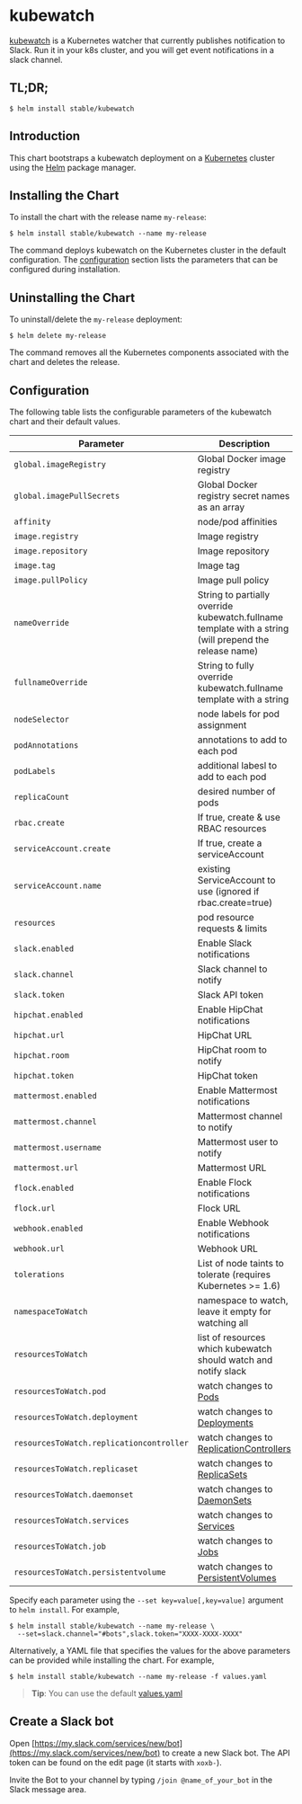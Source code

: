 # kubewatch

[kubewatch](https://github.com/bitnami-labs/kubewatch) is a Kubernetes watcher that currently publishes notification to Slack. Run it in your k8s cluster, and you will get event notifications in a slack channel.


## TL;DR;

```console
$ helm install stable/kubewatch
```

## Introduction

This chart bootstraps a kubewatch deployment on a [Kubernetes](http://kubernetes.io) cluster using the [Helm](https://helm.sh) package manager.

## Installing the Chart

To install the chart with the release name `my-release`:

```console
$ helm install stable/kubewatch --name my-release
```

The command deploys kubewatch on the Kubernetes cluster in the default configuration. The [configuration](#configuration) section lists the parameters that can be configured during installation.

## Uninstalling the Chart

To uninstall/delete the `my-release` deployment:

```console
$ helm delete my-release
```

The command removes all the Kubernetes components associated with the chart and deletes the release.

## Configuration

The following table lists the configurable parameters of the kubewatch chart and their default values.

|               Parameter                  |        Description                                                                                         |              Default              |
| ---------------------------------------- | ---------------------------------------------------------------------------------------------------------- | --------------------------------- |
| `global.imageRegistry`                   | Global Docker image registry                                                                               | `nil`                             |
| `global.imagePullSecrets`                | Global Docker registry secret names as an array                                                            | `[]` (does not add image pull secrets to deployed pods) |
| `affinity`                               | node/pod affinities                                                                                        | None                              |
| `image.registry`                         | Image registry                                                                                             | `docker.io`                       |
| `image.repository`                       | Image repository                                                                                           | `bitnami/kubewatch`               |
| `image.tag`                              | Image tag                                                                                                  | `{VERSION}`                       |
| `image.pullPolicy`                       | Image pull policy                                                                                          | `Always`                          |
| `nameOverride`                           | String to partially override kubewatch.fullname template with a string (will prepend the release name)     | `nil`                             |
| `fullnameOverride`                       | String to fully override kubewatch.fullname template with a string                                         | `nil`                             |
| `nodeSelector`                           | node labels for pod assignment                                                                             | `{}`                              |
| `podAnnotations`                         | annotations to add to each pod                                                                             | `{}`                              |
| `podLabels`                              | additional labesl to add to each pod                                                                       | `{}`                              |
| `replicaCount`                           | desired number of pods                                                                                     | `1`                               |
| `rbac.create`                            | If true, create & use RBAC resources                                                                       | `true`                            |
| `serviceAccount.create`                  | If true, create a serviceAccount                                                                           | `true`                            |
| `serviceAccount.name`                    | existing ServiceAccount to use (ignored if rbac.create=true)                                               | ``                                |
| `resources`                              | pod resource requests & limits                                                                             | `{}`                              |
| `slack.enabled`                          | Enable Slack notifications                                                                                 | `true`                            |
| `slack.channel`                          | Slack channel to notify                                                                                    | `""`                              |
| `slack.token`                            | Slack API token                                                                                            | `""`                              |
| `hipchat.enabled`                        | Enable HipChat notifications                                                                               | `false`                           |
| `hipchat.url`                            | HipChat URL                                                                                                | `""`                              |
| `hipchat.room`                           | HipChat room to notify                                                                                     | `""`                              |
| `hipchat.token`                          | HipChat token                                                                                              | `""`                              |
| `mattermost.enabled`                     | Enable Mattermost notifications                                                                            | `false`                           |
| `mattermost.channel`                     | Mattermost channel to notify                                                                               | `""`                              |
| `mattermost.username`                    | Mattermost user to notify                                                                                  | `""`                              |
| `mattermost.url`                         | Mattermost URL                                                                                             | `""`                              |
| `flock.enabled`                          | Enable Flock notifications                                                                                 | `false`                           |
| `flock.url`                              | Flock URL                                                                                                  | `""`                              |
| `webhook.enabled`                        | Enable Webhook notifications                                                                               | `false`                           |
| `webhook.url`                            | Webhook URL                                                                                                | `""`                              |
| `tolerations`                            | List of node taints to tolerate (requires Kubernetes >= 1.6)                                               | `[]`                              |
| `namespaceToWatch`                       | namespace to watch, leave it empty for watching all                                                        | `""`                              |
| `resourcesToWatch`                       | list of resources which kubewatch should watch and notify slack                                            | `{pod: true, deployment: true}`   |
| `resourcesToWatch.pod`                   | watch changes to [Pods](https://kubernetes.io/docs/concepts/workloads/pods/pod-overview/)                  | `true`                            |
| `resourcesToWatch.deployment`            | watch changes to [Deployments](https://kubernetes.io/docs/concepts/workloads/controllers/deployment/)      | `true`                            |
| `resourcesToWatch.replicationcontroller` | watch changes to [ReplicationControllers](https://kubernetes.io/docs/concepts/workloads/controllers/replicationcontroller/) | `false`          |
| `resourcesToWatch.replicaset`            | watch changes to [ReplicaSets](https://kubernetes.io/docs/concepts/workloads/controllers/replicaset/)      | `false`                           |
| `resourcesToWatch.daemonset`             | watch changes to [DaemonSets](https://kubernetes.io/docs/concepts/workloads/controllers/daemonset/)        | `false`                           |
| `resourcesToWatch.services`              | watch changes to [Services](https://kubernetes.io/docs/concepts/services-networking/service/)              | `false`                           |
| `resourcesToWatch.job`                   | watch changes to [Jobs](https://kubernetes.io/docs/concepts/workloads/controllers/jobs-run-to-completion/) | `false`                           |
| `resourcesToWatch.persistentvolume`      | watch changes to [PersistentVolumes](https://kubernetes.io/docs/concepts/storage/persistent-volumes/)      | `false`                           |

Specify each parameter using the `--set key=value[,key=value]` argument to `helm install`. For example,

```console
$ helm install stable/kubewatch --name my-release \
  --set=slack.channel="#bots",slack.token="XXXX-XXXX-XXXX"
```

Alternatively, a YAML file that specifies the values for the above parameters can be provided while installing the chart. For example,

```console
$ helm install stable/kubewatch --name my-release -f values.yaml
```

> **Tip**: You can use the default [values.yaml](values.yaml)

## Create a Slack bot

Open [https://my.slack.com/services/new/bot](https://my.slack.com/services/new/bot) to create a new Slack bot.
The API token can be found on the edit page (it starts with `xoxb-`).

Invite the Bot to your channel by typing `/join @name_of_your_bot` in the Slack message area.
